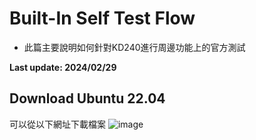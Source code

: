 # Built-In Self Test Flow
+ 此篇主要說明如何針對KD240進行周邊功能上的官方測試

**Last update: 2024/02/29**

## Download Ubuntu 22.04
可以從以下網址下載檔案
![image](https://github.com/vaan2010/Xilinx-FPGA-Learning/assets/38204276/3d7bc156-a4e1-4853-b9e7-bfc2024220f1)

